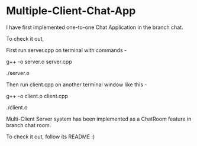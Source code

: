 # Multiple-Client-Chat-App

I have first implemented one-to-one Chat Application in the branch chat.

To check it out,

 
 First run server.cpp on terminal with commands -

 g++ -o server.o server.cpp
 
 ./server.o
 
 
 Then run client.cpp on another terminal window like this -
 
  g++ -o client.o client.cpp
 
 ./client.o
 
 
 Multi-Client Server system has been implemented as a ChatRoom feature in branch chat room.
 
 To check it out, follow its README :)
